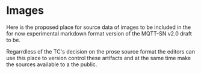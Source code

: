 # Images

Here is the proposed place for source data of images to be included in the for now experimental markdown format version of the MQTT-SN v2.0 draft to be.

Regarrdless of the TC's decision on the prose source format the editors can use this place to version control these artifacts and at the same time make the sources available to a the public.
